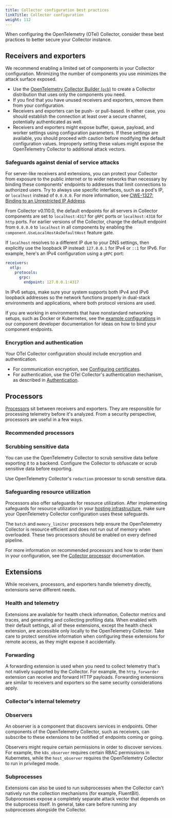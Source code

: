 ```yaml
---
title: Collector configuration best practices
linkTitle: Collector configuration
weight: 112
---
```


When configuring the OpenTelemetry (OTel) Collector, consider these best
practices to better secure your Collector instance.

## Receivers and exporters

We recommend enabling a limited set of components in your Collector
configuration. Minimizing the number of components you use minimizes the attack
surface exposed.

- Use the
  [OpenTelemetry Collector Builder (`ocb`)](/docs/collector/custom-collector) to
  create a Collector distribution that uses only the components you need.
- If you find that you have unused receivers and exporters, remove them from
  your configuration.
- Receivers and exporters can be push- or pull-based. In either case, you should
  establish the connection at least over a secure channel, potentially
  authenticated as well.
- Receivers and exporters might expose buffer, queue, payload, and worker
  settings using configuration parameters. If these settings are available, you
  should proceed with caution before modifying the default configuration values.
  Improperly setting these values might expose the OpenTelemetry Collector to
  additional attack vectors.

### Safeguards against denial of service attacks

For server-like receivers and extensions, you can protect your Collector from
exposure to the public internet or to wider networks than necessary by binding
these components' endpoints to addresses that limit connections to authorized
users. Try to always use specific interfaces, such as a pod's IP, or `localhost`
instead of `0.0.0.0`. For more information, see
[CWE-1327: Binding to an Unrestricted IP Address](https://cwe.mitre.org/data/definitions/1327.html).

From Collector v0.110.0, the default endpoints for all servers in Collector
components are set to `localhost:4317` for `gRPC` ports or `localhost:4318` for
`http` ports. For earlier versions of the Collector, change the default endpoint
from `0.0.0.0` to `localhost` in all components by enabling the
`component.UseLocalHostAsDefaultHost` feature gate.

If `localhost` resolves to a different IP due to your DNS settings, then
explicitly use the loopback IP instead: `127.0.0.1` for IPv4 or `::1` for IPv6.
For example, here's an IPv4 configuration using a `gRPC` port:

```yaml
receivers:
  otlp:
    protocols:
      grpc:
        endpoint: 127.0.0.1:4317
```

In IPv6 setups, make sure your system supports both IPv4 and IPv6 loopback
addresses so the network functions properly in dual-stack environments and
applications, where both protocol versions are used.

If you are working in environments that have nonstandard networking setups, such
as Docker or Kubernetes, see the
[example configurations](https://github.com/open-telemetry/opentelemetry-collector/blob/main/docs/security-best-practices.md#safeguards-against-denial-of-service-attacks)
in our component developer documentation for ideas on how to bind your component
endpoints.

### Encryption and authentication

Your OTel Collector configuration should include encryption and authentication.

- For communication encryption, see
  [Configuring certificates](/docs/collector/configuration/#setting-up-certificates).
- For authentication, use the OTel Collector's authentication mechanism, as
  described in [Authentication](/docs/collector/configuration/#authentication).

## Processors

[Processors](/docs/collector/configuration/#processors) sit between receivers
and exporters. They are responsible for processing telemetry before it's
analyzed. From a security perspective, processors are useful in a few ways.

### Recommended processors

<!--- TODO: SHOULD configure recommended processors. If so, what are they?

redaction processor (never tried myself)
transform processor (great for redacting PIIs and such) -->

### Scrubbing sensitive data

You can use the OpenTelemetry Collector to scrub sensitive data before exporting
it to a backend. Configure the Collector to obfuscate or scrub sensitive data
before exporting.

<!--- TODO: SHOULD configure obfuscation/scrubbing of sensitive metadata. How? Give more details and/or link to an existing document -->

Use OpenTelemetry Collector's `redaction` processor to scrub sensitive data.

<!--- TODO: Give example config for the redaction processor or remove this line. --->

### Safeguarding resource utilization

Processors also offer safeguards for resource utilization. After implementing
safeguards for resource utilization in your
[hosting infrastructure](/docs/security/hosting-best-practices/), make sure your
OpenTelemetry Collector configuration uses these safeguards.

<!-- start same page content in hosting-best-practices -->

The `batch` and `memory_limiter` processors help ensure the OpenTelemetry
Collector is resource efficient and does not run out of memory when overloaded.
These two processors should be enabled on every defined pipeline.

For more information on recommended processors and how to order them in your
configuration, see the
[Collector processor](https://github.com/open-telemetry/opentelemetry-collector/tree/main/processor)
documentation.

<!-- /end same page content in hosting-best-practices -->

## Extensions

While receivers, processors, and exporters handle telemetry directly, extensions
serve different needs.

<!--- TODO: Extensions SHOULD NOT expose sensitive health or telemetry data. How? What can you do? -->

### Health and telemetry

Extensions are available for health check information, Collector metrics and
traces, and generating and collecting profiling data. When enabled with their
default settings, all of these extensions, except the health check extension,
are accessible only locally to the OpenTelemetry Collector. Take care to protect
sensitive information when configuring these extensions for remote access, as
they might expose it accidentally.

### Forwarding

A forwarding extension is used when you need to collect telemetry that's not
natively supported by the Collector. For example, the `http_forwarder` extension
can receive and forward HTTP payloads. Forwarding extensions are similar to
receivers and exporters so the same security considerations apply.

### Collector's internal telemetry

<!--- INSERT RECOMMENDATIONS HERE. For example:

1. Remove zPages.
1. Remove configuration endpoints.
-->

### Observers

An observer is a component that discovers services in endpoints. Other
components of the OpenTelemetry Collector, such as receivers, can subscribe to
these extensions to be notified of endpoints coming or going.

Observers might require certain permissions in order to discover services. For
example, the `k8s_observer` requires certain RBAC permissions in Kubernetes,
while the `host_observer` requires the OpenTelemetry Collector to run in
privileged mode.

<!--- But what about Juraci's comment here: https://github.com/open-telemetry/opentelemetry.io/pull/3652/files?diff=unified&w=0#r1417409370 --->

### Subprocesses

Extensions can also be used to run subprocesses when the Collector can't
natively run the collection mechanisms (for example, FluentBit). Subprocesses
expose a completely separate attack vector that depends on the subprocess
itself. In general, take care before running any subprocesses alongside the
Collector.
